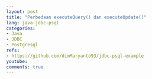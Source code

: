 ```yaml
---
layout: post
title: "Perbedaan executeQuery() dan executeUpdate()"
lang: java-jdbc-psql
categories:
- Java
- JDBC
- Postgresql
refs: 
- https://github.com/dimMaryanto93/jdbc-psql-example
youtube: 
comments: true
---
```


